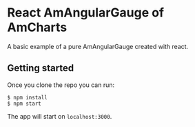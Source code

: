 # React AmAngularGauge of AmCharts

A basic example of a pure AmAngularGauge created with react.

## Getting started

Once you clone the repo you can run:

```
$ npm install
$ npm start
```

The app will start on `localhost:3000`.
